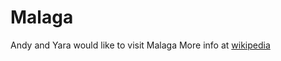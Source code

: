 # Malaga
Andy and Yara would like to visit Malaga
More info at [wikipedia](https://en.wikipedia.org/wiki/Málaga)